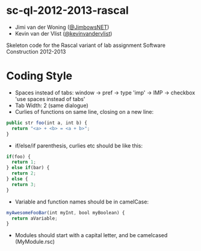 sc-ql-2012-2013-rascal
======================

* Jimi van der Woning ([@JimbowsNET](https://github.com/JimbowsNET))
* Kevin van der Vlist ([@kevinvandervlist](https://github.com/kevinvandervlist))

Skeleton code for the Rascal variant of lab assignment Software Construction 2012-2013

Coding Style
============

* Spaces instead of tabs: window -> pref -> type 'imp' -> IMP -> checkbox 'use spaces instead of tabs'
* Tab Width: 2 (same dialogue)
* Curlies of functions on same line, closing on a new line:

```javascript
public str foo(int a, int b) {
  return "<a> + <b> = <a + b>";
}
```

* if/else/if parenthesis, curlies etc should be like this:

```javascript
if(foo) {
  return 1;
} else if(bar) {
  return 2;
} else {
  return 3;
}
```

* Variable and function names should be in camelCase:

```javascript
myAwesomeFooBar(int myInt, bool myBoolean) {
  return aVariable;
}
```

* Modules should start with a capital letter, and be camelcased (MyModule.rsc)
